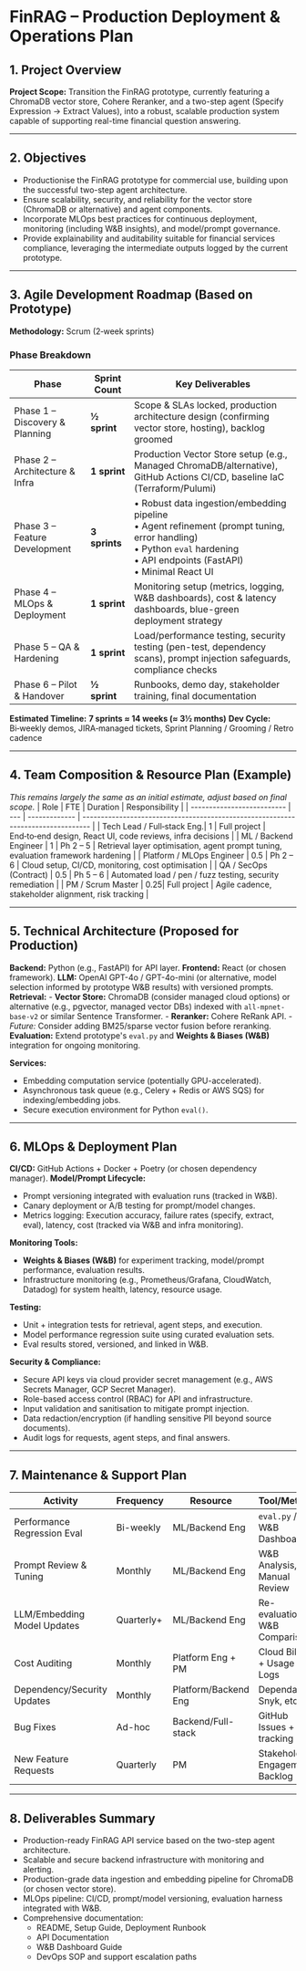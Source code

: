 # FinRAG – Production Deployment & Operations Plan

## 1. Project Overview

**Project Scope:** Transition the FinRAG prototype, currently featuring a ChromaDB vector store, Cohere Reranker, and a two-step agent (Specify Expression -> Extract Values), into a robust, scalable production system capable of supporting real-time financial question answering.

---

## 2. Objectives

- Productionise the FinRAG prototype for commercial use, building upon the successful two-step agent architecture.
- Ensure scalability, security, and reliability for the vector store (ChromaDB or alternative) and agent components.
- Incorporate MLOps best practices for continuous deployment, monitoring (including W&B insights), and model/prompt governance.
- Provide explainability and auditability suitable for financial services compliance, leveraging the intermediate outputs logged by the current prototype.

---

## 3. Agile Development Roadmap (Based on Prototype)

**Methodology:** Scrum (2‑week sprints)

### Phase Breakdown

| Phase                              | Sprint Count | Key Deliverables                                                                                                                                |
| ---------------------------------- | ------------ | ----------------------------------------------------------------------------------------------------------------------------------------------- | 
| Phase 1 – Discovery & Planning     | **½ sprint** | Scope & SLAs locked, production architecture design (confirming vector store, hosting), backlog groomed                                             |
| Phase 2 – Architecture & Infra      | **1 sprint** | Production Vector Store setup (e.g., Managed ChromaDB/alternative), GitHub Actions CI/CD, baseline IaC (Terraform/Pulumi)                             |
| Phase 3 – Feature Development       | **3 sprints** | • Robust data ingestion/embedding pipeline<br>• Agent refinement (prompt tuning, error handling)<br>• Python `eval` hardening<br>• API endpoints (FastAPI)<br>• Minimal React UI | 
| Phase 4 – MLOps & Deployment        | **1 sprint** | Monitoring setup (metrics, logging, W&B dashboards), cost & latency dashboards, blue-green deployment strategy                                  |
| Phase 5 – QA & Hardening           | **1 sprint** | Load/performance testing, security testing (pen-test, dependency scans), prompt injection safeguards, compliance checks                        |
| Phase 6 – Pilot & Handover         | **½ sprint** | Runbooks, demo day, stakeholder training, final documentation                                                                                   |

**Estimated Timeline:** **7 sprints ≈ 14 weeks (≈ 3½ months)**
**Dev Cycle:** Bi‑weekly demos, JIRA‑managed tickets, Sprint Planning / Grooming / Retro cadence

---

## 4. Team Composition & Resource Plan (Example)

*This remains largely the same as an initial estimate, adjust based on final scope.*
| Role                       | FTE | Duration      | Responsibility                                                                   |
| -------------------------- | --- | ------------- | -------------------------------------------------------------------------------- | 
| Tech Lead / Full‑stack Eng.| 1   | Full project  | End‑to‑end design, React UI, code reviews, infra decisions                        |
| ML / Backend Engineer      | 1   | Ph 2 – 5      | Retrieval layer optimisation, agent prompt tuning, evaluation framework hardening | 
| Platform / MLOps Engineer  | 0.5 | Ph 2 – 6      | Cloud setup, CI/CD, monitoring, cost optimisation                                 |
| QA / SecOps (Contract)     | 0.5 | Ph 5 – 6      | Automated load / pen / fuzz testing, security remediation                         |
| PM / Scrum Master          | 0.25| Full project  | Agile cadence, stakeholder alignment, risk tracking                               |

---

## 5. Technical Architecture (Proposed for Production)

**Backend:** Python (e.g., FastAPI) for API layer.
**Frontend:** React (or chosen framework).
**LLM:** OpenAI GPT-4o / GPT-4o-mini (or alternative, model selection informed by prototype W&B results) with versioned prompts.
**Retrieval:** 
    - **Vector Store:** ChromaDB (consider managed cloud options) or alternative (e.g., pgvector, managed vector DBs) indexed with `all-mpnet-base-v2` or similar Sentence Transformer.
    - **Reranker:** Cohere ReRank API.
    - *Future:* Consider adding BM25/sparse vector fusion before reranking.
**Evaluation:** Extend prototype's `eval.py` and **Weights & Biases (W&B)** integration for ongoing monitoring.

**Services:**

- Embedding computation service (potentially GPU-accelerated).
- Asynchronous task queue (e.g., Celery + Redis or AWS SQS) for indexing/embedding jobs.
- Secure execution environment for Python `eval()`. 

---

## 6. MLOps & Deployment Plan

**CI/CD:** GitHub Actions + Docker + Poetry (or chosen dependency manager).
**Model/Prompt Lifecycle:**

- Prompt versioning integrated with evaluation runs (tracked in W&B).
- Canary deployment or A/B testing for prompt/model changes.
- Metrics logging: Execution accuracy, failure rates (specify, extract, eval), latency, cost (tracked via W&B and infra monitoring).

**Monitoring Tools:**

- **Weights & Biases (W&B)** for experiment tracking, model/prompt performance, evaluation results.
- Infrastructure monitoring (e.g., Prometheus/Grafana, CloudWatch, Datadog) for system health, latency, resource usage.

**Testing:**

- Unit + integration tests for retrieval, agent steps, and execution.
- Model performance regression suite using curated evaluation sets.
- Eval results stored, versioned, and linked in W&B.

**Security & Compliance:**

- Secure API keys via cloud provider secret management (e.g., AWS Secrets Manager, GCP Secret Manager).
- Role-based access control (RBAC) for API and infrastructure.
- Input validation and sanitisation to mitigate prompt injection.
- Data redaction/encryption (if handling sensitive PII beyond source documents).
- Audit logs for requests, agent steps, and final answers.

---

## 7. Maintenance & Support Plan

| Activity                     | Frequency  | Resource           | Tool/Method                          |
| ---------------------------- | ---------- | ------------------ | ------------------------------------ |
| Performance Regression Eval  | Bi-weekly  | ML/Backend Eng     | `eval.py` / W&B Dashboard |
| Prompt Review & Tuning       | Monthly    | ML/Backend Eng     | W&B Analysis, Manual Review        |
| LLM/Embedding Model Updates  | Quarterly+ | ML/Backend Eng     | Re-evaluation, W&B Comparison      |
| Cost Auditing                | Monthly    | Platform Eng + PM  | Cloud Billing + Usage Logs         |
| Dependency/Security Updates  | Monthly    | Platform/Backend Eng | Dependabot, Snyk, etc.             |
| Bug Fixes                    | Ad-hoc     | Backend/Full-stack | GitHub Issues + SLA tracking       |
| New Feature Requests         | Quarterly  | PM                 | Stakeholder Engagement, Backlog    |

---

## 8. Deliverables Summary

- Production-ready FinRAG API service based on the two-step agent architecture.
- Scalable and secure backend infrastructure with monitoring and alerting.
- Production-grade data ingestion and embedding pipeline for ChromaDB (or chosen vector store).
- MLOps pipeline: CI/CD, prompt/model versioning, evaluation harness integrated with W&B.
- Comprehensive documentation:
  - README, Setup Guide, Deployment Runbook
  - API Documentation
  - W&B Dashboard Guide
  - DevOps SOP and support escalation paths



